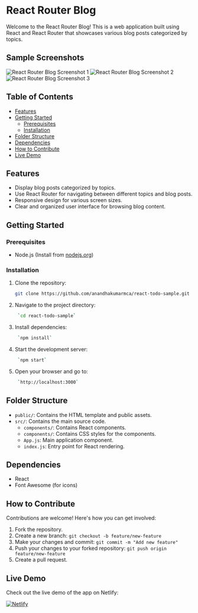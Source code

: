# React Router Blog

Welcome to the React Router Blog! This is a web application built using React and React Router that showcases various blog posts categorized by topics.

## Sample Screenshots

![React Router Blog Screenshot 1](https://github.com/your-username/react-router-blog/blob/main/screenshots/screenshot1.png)
![React Router Blog Screenshot 2](https://github.com/your-username/react-router-blog/blob/main/screenshots/screenshot2.png)
![React Router Blog Screenshot 3](https://github.com/your-username/react-router-blog/blob/main/screenshots/screenshot3.png)

## Table of Contents

- [Features](#features)
- [Getting Started](#getting-started)
  - [Prerequisites](#prerequisites)
  - [Installation](#installation)
- [Folder Structure](#folder-structure)
- [Dependencies](#dependencies)
- [How to Contribute](#how-to-contribute)
- [Live Demo](#live-demo)

## Features

- Display blog posts categorized by topics.
- Use React Router for navigating between different topics and blog posts.
- Responsive design for various screen sizes.
- Clear and organized user interface for browsing blog content.

## Getting Started

### Prerequisites

- Node.js (Install from [nodejs.org](https://nodejs.org/))

### Installation

1. Clone the repository:

   ```sh
   git clone https://github.com/anandhakumarmca/react-todo-sample.git

2. Navigate to the project directory:

   ```sh
    `cd react-todo-sample`

3. Install dependencies:

   ```sh
    `npm install`

4. Start the development server:

   ```sh
    `npm start`

5. Open your browser and go to:

   ```sh
    `http://localhost:3000`

## Folder Structure

- `public/`: Contains the HTML template and public assets.
- `src/`: Contains the main source code.
  - `components/`: Contains React components.
  - `components/`: Contains CSS styles for the components.
  - `App.js`: Main application component.
  - `index.js`: Entry point for React rendering.

## Dependencies

- React
- Font Awesome (for icons)

## How to Contribute

Contributions are welcome! Here's how you can get involved:

1. Fork the repository.
2. Create a new branch: `git checkout -b feature/new-feature`
3. Make your changes and commit: `git commit -m "Add new feature"`
4. Push your changes to your forked repository: `git push origin feature/new-feature`
5. Create a pull request.

## Live Demo

Check out the live demo of the app on Netlify:

[![Netlify](https://www.netlify.com/img/global/badges/netlify-color-bg.svg)](https://react-todo-sample-app.netlify.app/)
